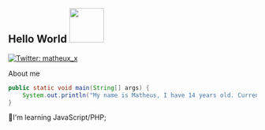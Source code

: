 <h2>Hello World <img src="https://media.giphy.com/media/26n7b7PjSOZJwVCmY/giphy.gif" width="70"></h2>

[![Twitter: matheux_x](https://img.shields.io/twitter/follow/matheux_x?style=social)](https://twitter.com/ThaiiBraga)

About me
```java
public static void main(String[] args) {
    System.out.println("My name is Matheus, I have 14 years old. Currently i'm programming Java.")
}
```

📕I'm learning JavaScript/PHP;


